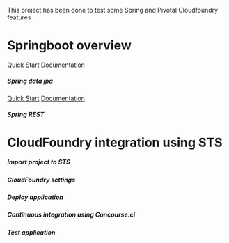 
This project has been done to test some Spring and Pivotal Cloudfoundry features


# Springboot overview 

[Quick Start](http://projects.spring.io/spring-boot/) [Documentation](http://docs.spring.io/spring-boot/docs/2.0.0.BUILD-SNAPSHOT/reference/htmlsingle/)


##### Spring data jpa 

[Quick Start](http://projects.spring.io/spring-data-jpa/) [Documentation](http://docs.spring.io/spring-data/jpa/docs/1.11.0.M1/reference/html/)


##### Spring REST




# CloudFoundry integration using STS


##### Import project to STS


##### CloudFoundry settings


##### Deploy application


##### Continuous integration using Concourse.ci


##### Test application


